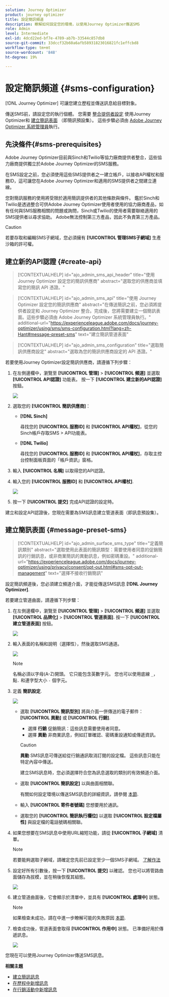 ```yaml
---
solution: Journey Optimizer
product: journey optimizer
title: 設定簡訊頻道
description: 瞭解如何設定您的環境，以使用Journey Optimizer傳送SMS
role: Admin
level: Intermediate
exl-id: 4dcd22ed-bf7e-4789-ab7b-33544c857db8
source-git-commit: 33dccf32b60a6afb58931823016821fc1effcbd8
workflow-type: tm+mt
source-wordcount: '848'
ht-degree: 19%

---
```


# 設定簡訊頻道 {#sms-configuration}

[!DNL Journey Optimizer] 可讓您建立歷程並傳送訊息給目標對象。

傳送SMS前，請設定您的執行個體。 您需要 [整合提供者設定](#create-api) 使用Journey Optimizer和 [建立簡訊表面](#message-preset-sms) （即簡訊預設集）。 這些步驟必須由 [Adobe Journey Optimizer 系統管理員](../start/path/administrator.md)執行。

## 先決條件{#sms-prerequisites}

Adobe Journey Optimizer目前與Sinch和Twilio等協力廠商提供者整合，這些協力廠商提供獨立於Adobe Journey Optimizer的SMS服務。

在SMS設定之前，您必須使用這些SMS提供者之一建立帳戶，以接收API權杖和服務ID，這可讓您在Adobe Journey Optimizer和適用的SMS提供者之間建立連線。

您對簡訊服務的使用將受限於適用簡訊提供者的其他條款與條件。 鑑於Sinch和Twilio是透過整合可供Adobe Journey Optimizer使用者使用的協力廠商產品，如有任何與SMS服務相關的問題或詢問，Sinch或Twilio的使用者需要聯絡適用的SMS提供者以尋求協助。 Adobe無法控制第三方產品，因此不負責第三方產品。

>[!CAUTION]
>
>若要存取和編輯SMS子網域，您必須擁有 **[!UICONTROL 管理SMS子網域]** 生產沙箱的許可權。

## 建立新的API認證 {#create-api}

>[!CONTEXTUALHELP]
>id="ajo_admin_sms_api_header"
>title="使用 Journey Optimizer 設定您的簡訊供應商"
>abstract="選取您的供應商並填寫您的簡訊 API 憑證。"

>[!CONTEXTUALHELP]
>id="ajo_admin_sms_api"
>title="使用 Journey Optimizer 設定您的簡訊供應商"
>abstract="在傳送簡訊之前，您必須將提供者設定和 Journey Optimizer 整合。完成後，您將需要建立一個簡訊表面。這些步驟必須由 Adobe Journey Optimizer 系統管理員執行。"
>additional-url="https://experienceleague.adobe.com/docs/journey-optimizer/using/sms/sms-configuration.html?lang=zh-Hant#message-preset-sms" text="建立簡訊管道表面"

>[!CONTEXTUALHELP]
>id="ajo_admin_sms_configuration"
>title="選取簡訊供應商設定"
>abstract="選取為您的簡訊供應商設定的 API 憑證。"

若要使用Journey Optimizer設定簡訊供應商，請遵循下列步驟：

1. 在左側邊欄中，瀏覽至 **[!UICONTROL 管理]** > **[!UICONTROL 頻道]** 並選取 **[!UICONTROL API認證]** 功能表。 按一下 **[!UICONTROL 建立新的API認證]** 按鈕。

   ![](assets/sms_6.png)

1. 選取您的 **[!UICONTROL 簡訊供應商]**：

   * **[!DNL Sinch]**

      尋找您的 **[!UICONTROL 服務ID]** 和 **[!UICONTROL API權杖]**，從您的Sinch帳戶存取SMS > API功能表。

   * **[!DNL Twilio]**

      尋找您的 **[!UICONTROL 服務ID]** 和 **[!UICONTROL API權杖]**，存取主控台控制面板頁面的「帳戶資訊」窗格。


1. 輸入 **[!UICONTROL 名稱]** 以取得您的API認證。

1. 輸入您的 **[!UICONTROL 服務ID]** 和 **[!UICONTROL API權杖]**.

   ![](assets/sms_7.png)

1. 按一下 **[!UICONTROL 提交]** 完成API認證的設定時。

建立和設定API認證後，您現在需要為SMS訊息建立管道表面（即訊息預設集）。

## 建立簡訊表面 {#message-preset-sms}

>[!CONTEXTUALHELP]
>id="ajo_admin_surface_sms_type"
>title="定義簡訊類別"
>abstract="選取使用此表面的簡訊類型：需要使用者同意的促銷簡訊的行銷訊息，或非商業簡訊的異動訊息，例如密碼重設。"
>additional-url="https://experienceleague.adobe.com/docs/journey-optimizer/using/privacy/consent/opt-out.html#sms-opt-out-management" text="選擇不接收行銷簡訊"

設定簡訊頻道後，您必須建立頻道介面，才能從傳送SMS訊息 **[!DNL Journey Optimizer]**.

若要建立管道曲面，請遵循下列步驟：

1. 在左側邊欄中，瀏覽至 **[!UICONTROL 管理]** > **[!UICONTROL 頻道]** 並選取 **[!UICONTROL 品牌化]** > **[!UICONTROL 管道表面]**. 按一下 **[!UICONTROL 建立管道表面]** 按鈕。

   ![](assets/preset-create.png)

1. 輸入表面的名稱和說明（選擇性），然後選取SMS通道。

   ![](assets/sms_preset.png)

   >[!NOTE]
   >
   > 名稱必須以字母(A-Z)開頭。 它只能包含英數字元。 您也可以使用底線 `_`，點`.` 和連字型大小 `-` 個字元。

1. 定義 **簡訊設定**.

   ![](assets/preset-sms.png)

   * 選取 **[!UICONTROL 簡訊型別]** 將與介面一併傳送的電子郵件： **[!UICONTROL 異動]** 或 **[!UICONTROL 行銷]**.

      * 選擇 **行銷** 促銷簡訊：這些訊息需要使用者同意。
      * 選擇 **異動** 非商業訊息，例如訂單確認、密碼重設通知或傳遞資訊。

      >[!CAUTION]
      >
      >**異動** SMS訊息可傳送給從行銷通訊取消訂閱的設定檔。 這些訊息只能在特定內容中傳送。

      建立SMS訊息時，您必須選擇符合您為訊息選取的類別的有效頻道介面。

   * 選取 **[!UICONTROL 簡訊設定]** 以與曲面相關聯。

      有關如何設定環境以傳送SMS訊息的詳細資訊，請參閱 [本節](#create-api).

   * 輸入 **[!UICONTROL 寄件者號碼]** 您&#x200B;想要用於通訊。

   * 選取您的 **[!UICONTROL 簡訊執行欄位]** 以選取 **[!UICONTROL 設定檔屬性]** 與設定檔的電話號碼相關聯。


1. 如果您想要在SMS訊息中使用URL縮短功能，請從 **[!UICONTROL 子網域]** 清單。

   >[!NOTE]
   >
   >若要能夠選取子網域，請確定您先前已設定至少一個SMS子網域。 [了解作法](sms-subdomains.md)

1. 設定好所有引數後，按一下 **[!UICONTROL 提交]** 以確認。 您也可以將管路曲面儲存為拔模，並在稍後恢復其組態。

   ![](assets/sms_preset_2.png)

1. 建立管道曲面後，它會顯示於清單中，並具有 **[!UICONTROL 處理中]** 狀態。

   >[!NOTE]
   >
   >如果檢查未成功，請在中進一步瞭解可能的失敗原因 [本節](#monitor-channel-surfaces).

1. 檢查成功後，管道表面會取得 **[!UICONTROL 作用中]** 狀態。 已準備好用於傳遞訊息。

   ![](assets/preset-active.png)

您現在可以使用Journey Optimizer傳送SMS訊息。

**相關主題**

* [建立簡訊訊息](create-sms.md)
* [在歷程中新增訊息](../building-journeys/journeys-message.md)
* [在行銷活動中新增訊息](../campaigns/create-campaign.md)

